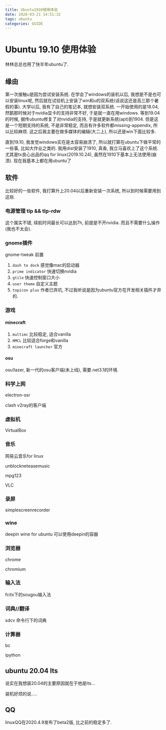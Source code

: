 ```yaml
---
title: Ubuntu1910使用体验
date: 2020-03-21 14:51:32
tags: ubuntu
categories: GUIDE
---
```


# Ubuntu 19.10 使用体验

林林总总也用了快半年ubuntu了. 

<!--more-->
## 缘由

第一次接触u是因为尝试安装系统. 在学会了windows的装机以后, 我想是不是也可以安装linux呢, 然后就在试验机上安装了win和u的双系统(话说这还是高三那个暑假的事). 大学以后, 我有了自己的笔记本, 就想安装双系统. 一开始使用的是18.04, 然鹅那时候对于nvidia显卡的支持非常不好, 于是就一直在用windows. 等到19.04的时候, 据传ubuntu修复了对nvidia的支持, 于是就更新系统(apt)到1904. 但是这是一个短期支持的系统, 不是非常稳定, 而且有许多软件都missing-appendix, 所以比较麻烦. 这之后我主要在做多媒体的编辑(大二上), 所以还是win下面比较多.

直到19.10, 我发觉windows实在是太容易崩溃了, 所以就打算在ubuntu下做平常的一些事, 比如大作业之类的. 我用dist安装了1910, 真香, 我立马喜欢上了这个系统. 尤其是tx良心出品的qq for linux(2019.10.24), 虽然在1910下基本上无法使用(崩溃). 现在我基本上都在用ubuntu了

## 软件

比较好的一些软件, 我打算升上20.04以后重新安装一次系统, 所以到时候需要用到这些.

### 电源管理 tlp && tlp-rdw

这个属实不错, 续航时间最长可以达到7h, 前提是不开nvidia. 而且不需要什么操作(我也不太会).

### gnome插件

gnome-tweak 前置

1. `dash to dock` 感觉像mac的启动器
2. `prime indicator` 快速切换nvidia
3. `gtile` 快速控制窗口大小
4. `user theme` 自定义主题
5. `topicon plus` 作者已弃坑, 不过我听说是因为ubuntu官方在开发相关插件才弃的.

### 游戏

#### minecraft

1. `multimc` 比较稳定, 适合vanilla
2. `HMCL` 比较适合forge和vanilla
3. `minecraft launcher` 官方

#### osu

osu!lazer, 新一代的osu客户端(未上线), 需要.net3.1的环境.

### 科学上网

electron-ssr

clash v2ray的客户端

### 虚拟机

VirtualBox

### 音乐

网易云音乐for linux

unblockneteasemusic

mpg123

VLC

### 录屏

simplescreenrecorder

### wine

deepin wine for ubuntu 可以使用deepin的容器

### 浏览器

chrome

chromium

### 输入法

fcitx下的sougou输入法

### 词典//翻译

sdcv 命令行下的词典

### 计算器

bc 

ipython

## ubuntu 20.04 lts

说实在我想装20.04的主要原因就在于他是lts...

装机好烦的说.....

## QQ

linuxQQ在2020.4.9发布了beta2版, 比之前的稳定多了.